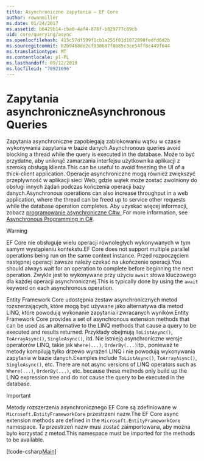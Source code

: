 ```yaml
---
title: Asynchroniczne zapytania — EF Core
author: rowanmiller
ms.date: 01/24/2017
ms.assetid: b6429b14-cba0-4af4-878f-b829777c89cb
uid: core/querying/async
ms.openlocfilehash: 415c57df599f1cb1a255f01d1072890fedfd6d2b
ms.sourcegitcommit: b2b9468de2cf930687f8b85c3ce54ff8c449f644
ms.translationtype: MT
ms.contentlocale: pl-PL
ms.lasthandoff: 09/12/2019
ms.locfileid: "70921696"
---
```

# <a name="asynchronous-queries"></a><span data-ttu-id="87582-102">Zapytania asynchroniczne</span><span class="sxs-lookup"><span data-stu-id="87582-102">Asynchronous Queries</span></span>

<span data-ttu-id="87582-103">Zapytania asynchroniczne zapobiegają zablokowaniu wątku w czasie wykonywania zapytania w bazie danych.</span><span class="sxs-lookup"><span data-stu-id="87582-103">Asynchronous queries avoid blocking a thread while the query is executed in the database.</span></span> <span data-ttu-id="87582-104">Może to być przydatne, aby uniknąć zamarzania interfejsu użytkownika aplikacji z szeroką obsługą klienta.</span><span class="sxs-lookup"><span data-stu-id="87582-104">This can be useful to avoid freezing the UI of a thick-client application.</span></span> <span data-ttu-id="87582-105">Operacje asynchroniczne mogą również zwiększyć przepływność w aplikacji sieci Web, gdzie wątek może zostać zwolniony do obsługi innych żądań podczas kończenia operacji bazy danych.</span><span class="sxs-lookup"><span data-stu-id="87582-105">Asynchronous operations can also increase throughput in a web application, where the thread can be freed up to service other requests while the database operation completes.</span></span> <span data-ttu-id="87582-106">Aby uzyskać więcej informacji, zobacz [programowanie asynchroniczne C#w ](https://docs.microsoft.com/dotnet/csharp/async).</span><span class="sxs-lookup"><span data-stu-id="87582-106">For more information, see [Asynchronous Programming in C#](https://docs.microsoft.com/dotnet/csharp/async).</span></span>

> [!WARNING]  
> <span data-ttu-id="87582-107">EF Core nie obsługuje wielu operacji równoległych wykonywanych w tym samym wystąpieniu kontekstu.</span><span class="sxs-lookup"><span data-stu-id="87582-107">EF Core does not support multiple parallel operations being run on the same context instance.</span></span> <span data-ttu-id="87582-108">Przed rozpoczęciem następnej operacji zawsze należy czekać na ukończenie operacji.</span><span class="sxs-lookup"><span data-stu-id="87582-108">You should always wait for an operation to complete before beginning the next operation.</span></span> <span data-ttu-id="87582-109">Zwykle jest to wykonywane przy użyciu `await` słowa kluczowego dla każdej operacji asynchronicznej.</span><span class="sxs-lookup"><span data-stu-id="87582-109">This is typically done by using the `await` keyword on each asynchronous operation.</span></span>

<span data-ttu-id="87582-110">Entity Framework Core udostępnia zestaw asynchronicznych metod rozszerzających, które mogą być używane jako alternatywa dla metod LINQ, które powodują wykonanie zapytania i zwracanych wyników.</span><span class="sxs-lookup"><span data-stu-id="87582-110">Entity Framework Core provides a set of asynchronous extension methods that can be used as an alternative to the LINQ methods that cause a query to be executed and results returned.</span></span> <span data-ttu-id="87582-111">Przykłady obejmują `ToListAsync()`, `ToArrayAsync()`, `SingleAsync()`, itd. Nie istnieją asynchroniczne wersje operatorów LINQ, takie jak `Where(...)`, `OrderBy(...)`itp., ponieważ te metody kompilują tylko drzewo wyrażeń LINQ i nie powodują wykonywania zapytania w bazie danych.</span><span class="sxs-lookup"><span data-stu-id="87582-111">Examples include `ToListAsync()`, `ToArrayAsync()`, `SingleAsync()`, etc. There are not async versions of LINQ operators such as `Where(...)`, `OrderBy(...)`, etc. because these methods only build up the LINQ expression tree and do not cause the query to be executed in the database.</span></span>

> [!IMPORTANT]  
> <span data-ttu-id="87582-112">Metody rozszerzenia asynchronicznego EF Core są zdefiniowane w `Microsoft.EntityFrameworkCore` przestrzeni nazw.</span><span class="sxs-lookup"><span data-stu-id="87582-112">The EF Core async extension methods are defined in the `Microsoft.EntityFrameworkCore` namespace.</span></span> <span data-ttu-id="87582-113">Ta przestrzeń nazw musi zostać zaimportowana, aby można było korzystać z metod.</span><span class="sxs-lookup"><span data-stu-id="87582-113">This namespace must be imported for the methods to be available.</span></span>

[!code-csharp[Main](../../../samples/core/Querying/Async/Sample.cs#Sample)]
